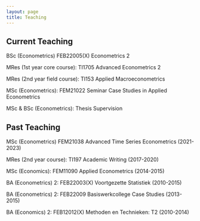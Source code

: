 ```yaml
---
layout: page
title: Teaching
---
```


Current Teaching
----------------

BSc (Econometrics) FEB22005(X) Econometrics 2

MRes (1st year core course): TI1705 Advanced Econometrics 2

MRes (2nd year field course): TI153 Applied Macroeconometrics

MSc (Econometrics): FEM21022 Seminar Case Studies in Applied Econometrics

MSc & BSc (Econometrics): Thesis Supervision


Past Teaching
-------------

MSc (Econometrics) FEM21038 Advanced Time Series Econometrics (2021-2023)

MRes (2nd year course): TI197 Academic Writing (2017-2020)

MSc (Economics): FEM11090 Applied Econometrics (2014-2015)

BA (Econometrics) 2: FEB22003(X) Voortgezette Statistiek (2010-2015)

BA (Econometrics) 2: FEB22009 Basiswerkcollege Case Studies (2013-2015)

BA (Economics) 2: FEB12012(X) Methoden en Technieken: T2 (2010-2014)
